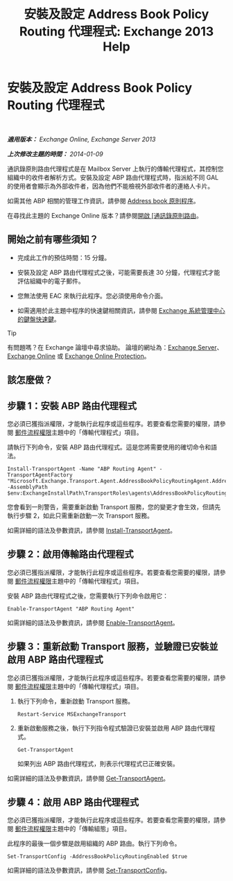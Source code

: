 ﻿---
title: '安裝及設定 Address Book Policy Routing 代理程式: Exchange 2013 Help'
TOCTitle: 安裝及設定 Address Book Policy Routing 代理程式
ms:assetid: 20e8a43d-4508-4388-a2c9-aa3073593cc2
ms:mtpsurl: https://technet.microsoft.com/zh-tw/library/JJ907308(v=EXCHG.150)
ms:contentKeyID: 51409165
ms.date: 05/21/2018
mtps_version: v=EXCHG.150
ms.translationtype: MT
---

# 安裝及設定 Address Book Policy Routing 代理程式

 

_**適用版本：** Exchange Online, Exchange Server 2013_

_**上次修改主題的時間：** 2014-01-09_

通訊錄原則路由代理程式是在 Mailbox Server 上執行的傳輸代理程式，其控制您組織中的收件者解析方式。安裝及設定 ABP 路由代理程式時，指派給不同 GAL 的使用者會顯示為外部收件者，因為他們不能檢視外部收件者的連絡人卡片。

如需其他 ABP 相關的管理工作資訊，請參閱 [Address book 原則程序](address-book-policy-procedures-exchange-2013-help.md)。

在尋找此主題的 Exchange Online 版本？請參閱[開啟 \[通訊錄原則路由](https://technet.microsoft.com/zh-tw/library/jj891095\(v=exchg.150\))。

## 開始之前有哪些須知？

  - 完成此工作的預估時間：15 分鐘。

  - 安裝及設定 ABP 路由代理程式之後，可能需要長達 30 分鐘，代理程式才能評估組織中的電子郵件。

  - 您無法使用 EAC 來執行此程序。您必須使用命令介面。

  - 如需適用於此主題中程序的快速鍵相關資訊，請參閱 [Exchange 系統管理中心的鍵盤快速鍵](keyboard-shortcuts-in-the-exchange-admin-center-exchange-online-protection-help.md)。


> [!TIP]  
> 有問題嗎？在 Exchange 論壇中尋求協助。 論壇的網址為：<a href="https://go.microsoft.com/fwlink/p/?linkid=60612">Exchange Server</a>、 <a href="https://go.microsoft.com/fwlink/p/?linkid=267542">Exchange Online</a> 或 <a href="https://go.microsoft.com/fwlink/p/?linkid=285351">Exchange Online Protection</a>。




## 該怎麼做？

## 步驟 1：安裝 ABP 路由代理程式

您必須已獲指派權限，才能執行此程序或這些程序。若要查看您需要的權限，請參閱 [郵件流程權限](mail-flow-permissions-exchange-2013-help.md)主題中的「傳輸代理程式」項目。

請執行下列命令，安裝 ABP 路由代理程式。這是您將需要使用的確切命令和語法。

    Install-TransportAgent -Name "ABP Routing Agent" -TransportAgentFactory "Microsoft.Exchange.Transport.Agent.AddressBookPolicyRoutingAgent.AddressBookPolicyRoutingAgentFactory" -AssemblyPath $env:ExchangeInstallPath\TransportRoles\agents\AddressBookPolicyRoutingAgent\Microsoft.Exchange.Transport.Agent.AddressBookPolicyRoutingAgent.dll

您會看到一則警告，需要重新啟動 Transport 服務，您的變更才會生效，但請先執行步驟 2，如此只需重新啟動一次 Transport 服務。

如需詳細的語法及參數資訊，請參閱 [Install-TransportAgent](https://technet.microsoft.com/zh-tw/library/aa997998\(v=exchg.150\))。

## 步驟 2：啟用傳輸路由代理程式

您必須已獲指派權限，才能執行此程序或這些程序。若要查看您需要的權限，請參閱 [郵件流程權限](mail-flow-permissions-exchange-2013-help.md)主題中的「傳輸代理程式」項目。

安裝 ABP 路由代理程式之後，您需要執行下列命令啟用它：

    Enable-TransportAgent "ABP Routing Agent"

如需詳細的語法及參數資訊，請參閱 [Enable-TransportAgent](https://technet.microsoft.com/zh-tw/library/bb124921\(v=exchg.150\))。

## 步驟 3：重新啟動 Transport 服務，並驗證已安裝並啟用 ABP 路由代理程式

您必須已獲指派權限，才能執行此程序或這些程序。若要查看您需要的權限，請參閱 [郵件流程權限](mail-flow-permissions-exchange-2013-help.md)主題中的「傳輸代理程式」項目。

1.  執行下列命令，重新啟動 Transport 服務。
    
        Restart-Service MSExchangeTransport

2.  重新啟動服務之後，執行下列指令程式驗證已安裝並啟用 ABP 路由代理程式。
    
        Get-TransportAgent
    
    如果列出 ABP 路由代理程式，則表示代理程式已正確安裝。

如需詳細的語法及參數資訊，請參閱 [Get-TransportAgent](https://technet.microsoft.com/zh-tw/library/bb123536\(v=exchg.150\))。

## 步驟 4：啟用 ABP 路由代理程式

您必須已獲指派權限，才能執行此程序或這些程序。若要查看您需要的權限，請參閱 [郵件流程權限](mail-flow-permissions-exchange-2013-help.md)主題中的「傳輸組態」項目。

此程序的最後一個步驟是啟用組織的 ABP 路由。執行下列命令。

    Set-TransportConfig -AddressBookPolicyRoutingEnabled $true

如需詳細的語法及參數資訊，請參閱 [Set-TransportConfig](https://technet.microsoft.com/zh-tw/library/bb124151\(v=exchg.150\))。

